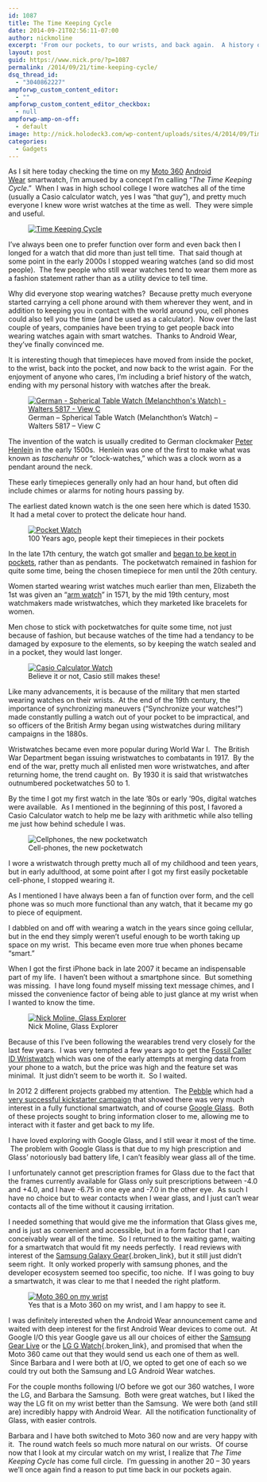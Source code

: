 ```yaml
---
id: 1087
title: The Time Keeping Cycle
date: 2014-09-21T02:56:11-07:00
author: nickmoline
excerpt: 'From our pockets, to our wrists, and back again.  A history of how watches move in and out of our pockets.'
layout: post
guid: https://www.nick.pro/?p=1087
permalink: /2014/09/21/time-keeping-cycle/
dsq_thread_id:
  - "3040862227"
ampforwp_custom_content_editor:
  - ""
ampforwp_custom_content_editor_checkbox:
  - null
ampforwp-amp-on-off:
  - default
image: http://nick.holodeck3.com/wp-content/uploads/sites/4/2014/09/Time-Keeping-Cycle.jpg
categories:
  - Gadgets
---
```

As I sit here today checking the time on my <a title="Moto 360" href="https://moto360.motorola.com/" target="_blank" rel="noopener noreferrer">Moto 360</a>&nbsp;<a title="Android Wear" href="http://www.android.com/wear/" target="_blank" rel="noopener noreferrer">Android Wear</a>&nbsp;smartwatch, I&#8217;m amused by a concept I&#8217;m calling &#8220;_The Time Keeping Cycle_.&#8221; &nbsp;When I was in high school college I wore watches all of the time (usually a Casio calculator watch, yes I was &#8220;that guy&#8221;), and pretty much everyone I knew wore wrist watches at the time as well. &nbsp;They were simple and useful.

<!--more-->

<div class="wp-block-image">
  <figure class="alignleft"><a href="{{ site.baseurl }}/wp-content/uploads/sites/4/2014/09/Time-Keeping-Cycle.jpg?ssl=1"><img src="{{ site.baseurl }}/wp-content/uploads/sites/4/2014/09/Time-Keeping-Cycle-300x300.jpg" alt="Time Keeping Cycle" class="wp-image-1113" srcset="{{ site.baseurl }}/wp-content/uploads/sites/4/2014/09/Time-Keeping-Cycle.jpg?resize=300%2C300 300w, {{ site.baseurl }}/wp-content/uploads/sites/4/2014/09/Time-Keeping-Cycle.jpg?resize=150%2C150 150w, {{ site.baseurl }}/wp-content/uploads/sites/4/2014/09/Time-Keeping-Cycle.jpg?resize=1024%2C1024 1024w, {{ site.baseurl }}/wp-content/uploads/sites/4/2014/09/Time-Keeping-Cycle.jpg?resize=1000%2C1000 1000w, {{ site.baseurl }}/wp-content/uploads/sites/4/2014/09/Time-Keeping-Cycle.jpg?resize=120%2C120 120w, {{ site.baseurl }}/wp-content/uploads/sites/4/2014/09/Time-Keeping-Cycle.jpg?resize=50%2C50 50w, {{ site.baseurl }}/wp-content/uploads/sites/4/2014/09/Time-Keeping-Cycle.jpg?w=1180 1180w" sizes="(max-width: 300px) 100vw, 300px" data-recalc-dims="1" /></a></figure>
</div>

I&#8217;ve always been one to prefer function over form and even back then I longed for a watch that did more than just tell time. &nbsp;That said though at some point in the early 2000s I stopped wearing watches (and so did most people). &nbsp;The few people who still wear watches tend to wear them more as a fashion statement rather than as a utility device to tell time.

Why did everyone stop wearing watches? &nbsp;Because pretty much everyone started carrying a cell phone around with them wherever they went, and in addition to keeping you in contact with the world around you, cell phones could also tell you the time (and be used as a calculator). &nbsp;Now over the last couple of years, companies have been trying to get people back into wearing watches again with smart watches. &nbsp;Thanks to Android Wear, they&#8217;ve finally convinced me.

It is interesting though that timepieces have moved from inside the pocket, to the wrist, back into the pocket, and now back to the wrist again. &nbsp;For the enjoyment of anyone who cares, I&#8217;m including a brief history of the watch, ending with my personal history with watches after the break.

<div class="wp-block-image">
  <figure class="alignright"><a href="https://www.nick.pro/2014/09/21/time-keeping-cycle/german_-_spherical_table_watch_melanchthons_watch_-_walters_5817_-_view_c/" rel="attachment wp-att-1088"><img src="{{ site.baseurl }}/wp-content/uploads/sites/4/2014/09/German_-_Spherical_Table_Watch_Melanchthons_Watch_-_Walters_5817_-_View_C-300x197.jpg" alt="German - Spherical Table Watch (Melanchthon's Watch) - Walters 5817 - View C" class="wp-image-1088" srcset="{{ site.baseurl }}/wp-content/uploads/sites/4/2014/09/German_-_Spherical_Table_Watch_Melanchthons_Watch_-_Walters_5817_-_View_C.jpg?resize=300%2C197 300w, {{ site.baseurl }}/wp-content/uploads/sites/4/2014/09/German_-_Spherical_Table_Watch_Melanchthons_Watch_-_Walters_5817_-_View_C.jpg?resize=1024%2C673 1024w, {{ site.baseurl }}/wp-content/uploads/sites/4/2014/09/German_-_Spherical_Table_Watch_Melanchthons_Watch_-_Walters_5817_-_View_C.jpg?resize=1000%2C657 1000w, {{ site.baseurl }}/wp-content/uploads/sites/4/2014/09/German_-_Spherical_Table_Watch_Melanchthons_Watch_-_Walters_5817_-_View_C.jpg?resize=182%2C120 182w, {{ site.baseurl }}/wp-content/uploads/sites/4/2014/09/German_-_Spherical_Table_Watch_Melanchthons_Watch_-_Walters_5817_-_View_C.jpg?w=1800 1800w, {{ site.baseurl }}/wp-content/uploads/sites/4/2014/09/German_-_Spherical_Table_Watch_Melanchthons_Watch_-_Walters_5817_-_View_C.jpg?w=1520 1520w" sizes="(max-width: 300px) 100vw, 300px" data-recalc-dims="1" /></a><figcaption>German &#8211; Spherical Table Watch (Melanchthon&#8217;s Watch) &#8211; Walters 5817 &#8211; View C</figcaption></figure>
</div>

The invention of the watch is usually credited to German clockmaker <a title="Peter Henlein" href="http://en.wikipedia.org/wiki/Peter_Henlein" target="_blank" rel="noopener noreferrer">Peter Henlein</a>&nbsp;in the early 1500s. &nbsp;Henlein was one of the first to make what was known as _taschenuhr_ or &#8220;clock-watches,&#8221; which was a clock worn as a pendant around the neck.

These early timepieces generally only had an hour hand, but often did include chimes or alarms for noting hours passing by.

The earliest dated known watch is the&nbsp;one seen here which is dated 1530. &nbsp;It had a metal cover to protect the delicate hour hand.

<div class="wp-block-image">
  <figure class="alignleft"><a href="{{ site.baseurl }}/wp-content/uploads/sites/4/2014/09/1015824_56041469.jpg?ssl=1"><img src="{{ site.baseurl }}/wp-content/uploads/sites/4/2014/09/1015824_56041469-300x246.jpg" alt="Pocket Watch" class="wp-image-1112" srcset="{{ site.baseurl }}/wp-content/uploads/sites/4/2014/09/1015824_56041469.jpg?resize=300%2C246 300w, {{ site.baseurl }}/wp-content/uploads/sites/4/2014/09/1015824_56041469.jpg?resize=1024%2C842 1024w, {{ site.baseurl }}/wp-content/uploads/sites/4/2014/09/1015824_56041469.jpg?resize=1000%2C823 1000w, {{ site.baseurl }}/wp-content/uploads/sites/4/2014/09/1015824_56041469.jpg?resize=145%2C120 145w, {{ site.baseurl }}/wp-content/uploads/sites/4/2014/09/1015824_56041469.jpg?w=1520 1520w, {{ site.baseurl }}/wp-content/uploads/sites/4/2014/09/1015824_56041469.jpg?w=2280 2280w" sizes="(max-width: 300px) 100vw, 300px" data-recalc-dims="1" /></a><figcaption>100 Years ago, people kept their timepieces in their pockets</figcaption></figure>
</div>

In the&nbsp;late&nbsp;17th century,&nbsp;the watch got smaller&nbsp;and <a title="The History of Watches" href="http://en.wikipedia.org/wiki/History_of_watches#Pocketwatches" target="_blank" rel="noopener noreferrer">began to be kept in pockets</a>, rather than as pendants. &nbsp;The pocketwatch remained in fashion for quite some time, being the chosen timepiece for men until the 20th century.

Women started wearing wrist watches much earlier than men, Elizabeth the 1st was given an &#8220;<a title="History of Watches: Wrist Watches" href="http://en.wikipedia.org/wiki/History_of_watches#Wristwatches" target="_blank" rel="noopener noreferrer">arm watch</a>&#8221; in 1571, by the mid 19th century, most watchmakers made wristwatches, which they marketed like bracelets for women.

Men chose to stick with pocketwatches for quite some time, not just because of fashion, but because watches of the time had a tendancy to be damaged by exposure to the elements, so by keeping the watch sealed and in a pocket, they would last longer.

<div class="wp-block-image">
  <figure class="alignright"><a href="http://www.amazon.com/gp/product/B000GB1R7S/ref=as_li_tl?ie=UTF8&camp=1789&creative=390957&creativeASIN=B000GB1R7S&linkCode=as2&tag=nickdotpro-20&linkId=3H5BV2UTT233QMK7" class="broken_link"><img src="{{ site.baseurl }}/wp-content/uploads/sites/4/2014/09/6a00d83452989a69e201156f35715b970b-800wi-190x300.jpg" alt="Casio Calculator Watch" class="wp-image-1096" srcset="{{ site.baseurl }}/wp-content/uploads/sites/4/2014/09/6a00d83452989a69e201156f35715b970b-800wi.jpg?resize=190%2C300 190w, {{ site.baseurl }}/wp-content/uploads/sites/4/2014/09/6a00d83452989a69e201156f35715b970b-800wi.jpg?resize=76%2C120 76w, {{ site.baseurl }}/wp-content/uploads/sites/4/2014/09/6a00d83452989a69e201156f35715b970b-800wi.jpg?w=342 342w" sizes="(max-width: 190px) 100vw, 190px" data-recalc-dims="1" /></a><figcaption>Believe it or not, Casio still makes these!</figcaption></figure>
</div>

Like many advancements, it is because of the military that men started wearing watches on their wrists. &nbsp;At the end of the 19th century, the importance of synchronizing maneuvers (&#8220;Synchronize your watches!&#8221;) made constantly pulling a watch out of your pocket to be impractical, and so officers of the British Army began using wistwatches during military campaigns in the 1880s.

Wristwatches became even more popular during World War I. &nbsp;The British War Department began issuing wristwatches to combatants in 1917. &nbsp;By the end of the war, pretty much all enlisted men wore wristwatches, and after returning home, the trend caught on. &nbsp;By 1930 it is said that wristwatches outnumbered pocketwatches 50 to 1.

By the time I got my first watch in the late &#8217;80s or early &#8217;90s, digital watches were available. &nbsp;As I mentioned in the beginning of this post, I favored a Casio Calculator watch to help me be lazy with arithmetic while also telling me just how behind schedule I was.

<div class="wp-block-image size-medium wp-image-1101">
  <figure class="alignleft"><img src="{{ site.baseurl }}/wp-content/uploads/sites/4/2014/09/Screen-shot-2013-03-27-at-7.00.48-AM-300x281.png" alt="Cellphones, the new pocketwatch" class="wp-image-1101" srcset="{{ site.baseurl }}/wp-content/uploads/sites/4/2014/09/Screen-shot-2013-03-27-at-7.00.48-AM.png?resize=300%2C281 300w, {{ site.baseurl }}/wp-content/uploads/sites/4/2014/09/Screen-shot-2013-03-27-at-7.00.48-AM.png?resize=128%2C120 128w, {{ site.baseurl }}/wp-content/uploads/sites/4/2014/09/Screen-shot-2013-03-27-at-7.00.48-AM.png?w=384 384w" sizes="(max-width: 300px) 100vw, 300px" data-recalc-dims="1" /><figcaption>Cell-phones, the new pocketwatch</figcaption></figure>
</div>

I wore a wristwatch through pretty much all of my childhood and teen years, but in early adulthood, at some point after I got my first easily pocketable cell-phone, I stopped wearing it.

As I mentioned I have always been a fan of function over form, and the cell phone was so much more functional than any watch, that it became my go to piece of equipment.

I dabbled on and off with wearing a watch in the years since going cellular, but in the end they simply weren&#8217;t useful enough to be worth taking up space on my wrist. &nbsp;This became even more true when phones became &#8220;smart.&#8221;

When I got the first iPhone back in late 2007 it became an indispensable part of my life. &nbsp;I haven&#8217;t been without a smartphone since. &nbsp;But something was missing. &nbsp;I have long found myself missing text message chimes, and I missed the convenience factor of being able to just glance at my wrist when I wanted to know the time.

<div class="wp-block-image">
  <figure class="alignright"><a href="{{ site.baseurl }}/wp-content/uploads/sites/4/2013/04/MG_7150-2346688102-O.jpg?ssl=1"><img src="{{ site.baseurl }}/wp-content/uploads/sites/4/2013/04/MG_7150-2346688102-O-200x300.jpg" alt="Nick Moline, Glass Explorer" class="wp-image-934" srcset="{{ site.baseurl }}/wp-content/uploads/sites/4/2013/04/MG_7150-2346688102-O.jpg?resize=200%2C300 200w, {{ site.baseurl }}/wp-content/uploads/sites/4/2013/04/MG_7150-2346688102-O.jpg?resize=682%2C1024 682w, {{ site.baseurl }}/wp-content/uploads/sites/4/2013/04/MG_7150-2346688102-O.jpg?w=864 864w" sizes="(max-width: 200px) 100vw, 200px" data-recalc-dims="1" /></a><figcaption>Nick Moline, Glass Explorer</figcaption></figure>
</div>

Because of this I&#8217;ve been following the wearables trend very closely for the last few years. &nbsp;I was very tempted a few years ago to get the <a href="http://www.cnet.com/products/fossil-caller-id-wristwatch-w-bluetooth/" target="_blank" rel="noopener noreferrer">Fossil Caller ID Wristwatch</a> which was one of the early attempts at merging data from your phone to a watch, but the price was high and the feature set was minimal. &nbsp;It just didn&#8217;t seem to be worth it. &nbsp;So I waited.

In 2012 2 different projects grabbed my attention. &nbsp;The <a href="http://www.amazon.com/gp/product/B00BKEQBI0/ref=as_li_tl?ie=UTF8&camp=1789&creative=390957&creativeASIN=B00BKEQBI0&linkCode=as2&tag=nickdotpro-20&linkId=ELSRGANHGGU27CR7" target="_blank" rel="noopener noreferrer" class="broken_link">Pebble</a>&nbsp;which had a <a href="https://www.kickstarter.com/projects/597507018/pebble-e-paper-watch-for-iphone-and-android" target="_blank" rel="noopener noreferrer">very successful kickstarter campaign</a>&nbsp;that showed there was very much interest in a fully functional smartwatch, and of course <a title="Looking at Life from the Other Side of the Glass" href="https://www.nick.pro/2013/04/16/looking-at-life-from-the-other-side-of-the-glass/" target="_blank" rel="noopener noreferrer">Google Glass</a>. &nbsp;Both of these projects sought to bring information&nbsp;closer to me, allowing me to interact with it faster and get back to my life.

I have loved exploring with Google Glass, and I still wear it most of the time. &nbsp;The problem with Google Glass is that due to my high prescription and Glass&#8217; notoriously bad battery life, I can&#8217;t feasibly wear glass all of the time.

I unfortunately cannot get prescription frames for Glass due to the fact that the frames currently available for Glass only suit prescriptions between -4.0 and +4.0, and I have -6.75 in one eye and -7.0 in the other eye. &nbsp;As such I have no choice but to wear contacts when I wear glass, and I just can&#8217;t wear contacts all of the time without it causing irritation.

I needed something that would give me the information that Glass gives me, and is just as convenient and accessible, but in a form factor that I can conceivably wear all of the time. &nbsp;So I returned to the waiting game, waiting for a smartwatch that would fit my needs perfectly. &nbsp;I read reviews with interest of the [Samsung Galaxy Gear](http://www.amazon.com/gp/product/B00JBJ3I4Q/ref=as_li_tl?ie=UTF8&camp=1789&creative=390957&creativeASIN=B00JBJ3I4Q&linkCode=as2&tag=nickdotpro-20&linkId=6UWU3J3JKFP4CXGZ){.broken_link}, but it still just didn&#8217;t seem right. &nbsp;It only worked properly with samsung phones, and the developer ecosystem seemed too specific, too niche. &nbsp;If I was going to buy a smartwatch, it was clear to me that I needed the right platform.<figure class="wp-block-embed-youtube wp-block-embed is-type-rich is-provider-embed-handler wp-embed-aspect-16-9 wp-has-aspect-ratio">

<div class="wp-block-embed__wrapper">
  <span class="embed-youtube" style="text-align:center; display: block;"></span>
</div></figure> 

<div class="wp-block-image">
  <figure class="alignleft"><a href="{{ site.baseurl }}/wp-content/uploads/sites/4/2014/09/IMG_20140920_160725-e1411275704172.jpg?ssl=1"><img src="{{ site.baseurl }}/wp-content/uploads/sites/4/2014/09/IMG_20140920_160725-e1411275704172-300x300.jpg" alt="Moto 360 on my wrist" class="wp-image-1109" srcset="{{ site.baseurl }}/wp-content/uploads/sites/4/2014/09/IMG_20140920_160725-e1411275704172.jpg?resize=300%2C300 300w, {{ site.baseurl }}/wp-content/uploads/sites/4/2014/09/IMG_20140920_160725-e1411275704172.jpg?resize=150%2C150 150w, {{ site.baseurl }}/wp-content/uploads/sites/4/2014/09/IMG_20140920_160725-e1411275704172.jpg?resize=1024%2C1024 1024w, {{ site.baseurl }}/wp-content/uploads/sites/4/2014/09/IMG_20140920_160725-e1411275704172.jpg?resize=1000%2C1000 1000w, {{ site.baseurl }}/wp-content/uploads/sites/4/2014/09/IMG_20140920_160725-e1411275704172.jpg?resize=120%2C120 120w, {{ site.baseurl }}/wp-content/uploads/sites/4/2014/09/IMG_20140920_160725-e1411275704172.jpg?resize=50%2C50 50w, {{ site.baseurl }}/wp-content/uploads/sites/4/2014/09/IMG_20140920_160725-e1411275704172.jpg?w=1852 1852w, {{ site.baseurl }}/wp-content/uploads/sites/4/2014/09/IMG_20140920_160725-e1411275704172.jpg?w=1520 1520w" sizes="(max-width: 300px) 100vw, 300px" data-recalc-dims="1" /></a><figcaption>Yes that is a Moto 360 on my wrist, and I am happy to see it.</figcaption></figure>
</div>

I was definitely interested when the Android Wear announcement came and waited with deep interest for the first Android Wear devices to come out. &nbsp;At Google I/O this year Google gave us all our choices of either the [Samsung Gear Live](http://www.amazon.com/gp/product/B00LTR5HP6/ref=as_li_tl?ie=UTF8&camp=1789&creative=390957&creativeASIN=B00LTR5HP6&linkCode=as2&tag=nickdotpro-20&linkId=QTCKEBUUCA6TKWQI)&nbsp;or the [LG G Watch](http://www.amazon.com/gp/product/B00LB2ZQ3C/ref=as_li_tl?ie=UTF8&camp=1789&creative=390957&creativeASIN=B00LB2ZQ3C&linkCode=as2&tag=nickdotpro-20&linkId=MWO7EWPFP7QKZDQQ){.broken_link}, and promised that when the Moto 360 came out that they would send us each one of them as well. &nbsp;Since Barbara and I were both at I/O, we opted to get one of each so we could try out both the Samsung and LG Android Wear watches.

For the couple months following I/O before we got our 360 watches, I wore the LG, and Barbara the Samsung. &nbsp;Both were great watches, but I liked the way the LG fit on my wrist better than the Samsung. &nbsp;We were both (and still are) incredibly happy with Android Wear. &nbsp;All the notification functionality of Glass, with easier controls.

Barbara and I have both switched to Moto 360 now and are very happy with it. &nbsp;The round watch feels so much more natural on our wrists. &nbsp;Of course now that I look at my circular watch on my wrist, I realize that _The Time Keeping Cycle_ has come full circle. &nbsp;I&#8217;m guessing in another 20 &#8211; 30 years we&#8217;ll once again find a reason to put time back in our pockets again.